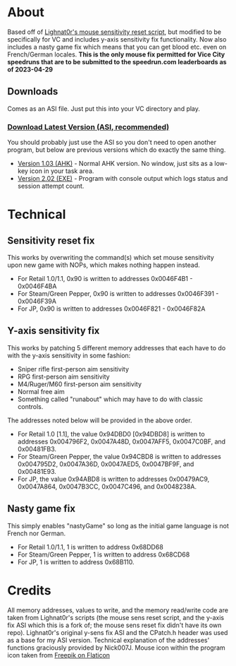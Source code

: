 # About
Based off of [Lighnat0r's mouse sensitivity reset script](https://github.com/Lighnat0r-pers/Files/blob/master/GTA%20VC%20No%20Mouse%20Sensitivity%20Reset.zip), but modified to be specifically for VC and includes y-axis sensitivity fix functionality. Now also includes a nasty game fix which means that you can get blood etc. even on French/German locales. 
**This is the only mouse fix permitted for Vice City speedruns that are to be submitted to the speedrun.com leaderboards as of 2023-04-29**  

## Downloads
Comes as an ASI file. Just put this into your VC directory and play.
### [Download Latest Version (ASI, recommended)](https://github.com/MhmdFVC/VC-Mouse-Fix/releases/download/3.2/VC-Mouse-Fix-3.2.asi)

You should probably just use the ASI so you don't need to open another program, but below are previous versions which do exactly the same thing.
 - [Version 1.03 (AHK)](https://github.com/MhmdFVC/VC-Mouse-Fix/releases/download/1.03/VC-Mouse-Fix-1.03.exe) - Normal AHK version. No window, just sits as a low-key icon in your task area.
 - [Version 2.02 (EXE)](https://github.com/MhmdFVC/VC-Mouse-Fix/releases/download/2.02/VC-Mouse-Fix-2.02.exe) - Program with console output which logs status and session attempt count.

# Technical
## Sensitivity reset fix
This works by overwriting the command(s) which set mouse sensitivity upon new game with NOPs, which makes nothing happen instead.
* For Retail 1.0/1.1, 0x90 is written to addresses 0x0046F4B1 - 0x0046F4BA
* For Steam/Green Pepper, 0x90 is written to addresses 0x0046F391 - 0x0046F39A
* For JP, 0x90 is written to addresses 0x0046F821 - 0x0046F82A

## Y-axis sensitivity fix
This works by patching 5 different memory addresses that each have to do with the y-axis sensitivity in some fashion: 
* Sniper rifle first-person aim sensitivity
* RPG first-person aim sensitivity
* M4/Ruger/M60 first-person aim sensitivity
* Normal free aim
* Something called "runabout" which may have to do with classic controls.

The addresses noted below will be provided in the above order.
* For Retail 1.0 [1.1], the value 0x94DBD0 [0x94DBD8] is written to addresses 0x004796F2, 0x0047A48D, 0x0047AFF5, 0x0047C0BF, and 0x00481FB3.
* For Steam/Green Pepper, the value 0x94CBD8 is written to addresses 0x004795D2, 0x0047A36D, 0x0047AED5, 0x0047BF9F, and 0x00481E93.
* For JP, the value 0x94ABD8 is written to addresses 0x00479AC9, 0x0047A864, 0x0047B3CC, 0x0047C496, and 0x0048238A.

## Nasty game fix
This simply enables "nastyGame" so long as the initial game language is not French nor German.
* For Retail 1.0/1.1, 1 is written to address 0x68DD68
* For Steam/Green Pepper, 1 is written to address 0x68CD68
* For JP, 1 is written to address 0x68B110.

# Credits
All memory addresses, values to write, and the memory read/write code are taken from Lighnat0r's scripts (the mouse sens reset script, and the y-axis fix ASI which this is a fork of; the mouse sens reset fix didn't have its own repo). Lighnat0r's original y-sens fix ASI and the CPatch.h header was used as a base for my ASI version. Technical explanation of the addresses' functions graciously provided by Nick007J. Mouse icon within the program icon taken from [Freepik on Flaticon](https://www.flaticon.com/free-icons/mouse)

